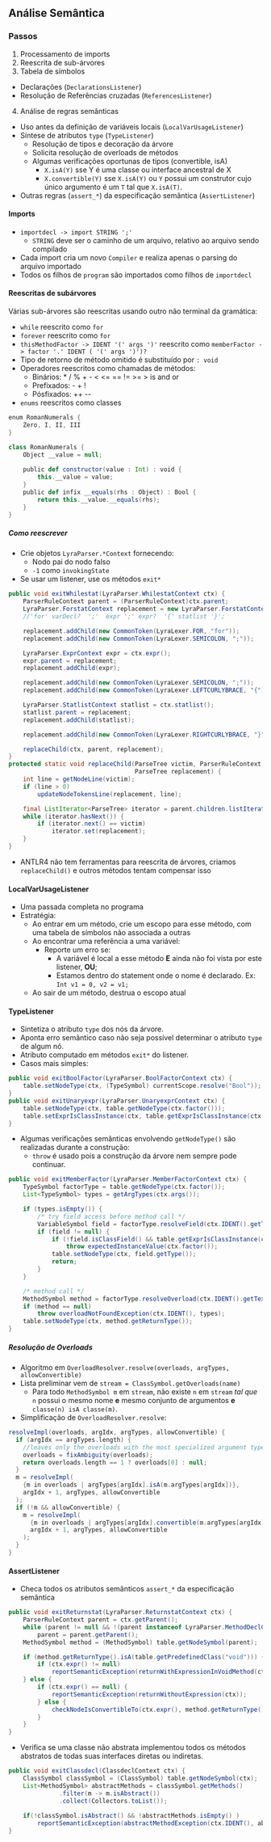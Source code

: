 ﻿## Análise Semântica

### Passos
1. Processamento de imports
2. Reescrita de sub-árvores
3. Tabela de símbolos
  - Declarações (`DeclarationsListener`)
  - Resolução de Referências cruzadas (`ReferencesListener`)
4. Análise de regras semânticas
  - Uso antes da definição de variáveis locais (`LocalVarUsageListener`)
  - Síntese de atributos `type` (`TypeListener`)
    - Resolução de tipos e decoração da árvore
    - Solicita resolução de overloads de métodos
    - Algumas verificações oportunas de tipos (convertible, isA)
      - `X.isA(Y)` sse Y é uma classe ou interface ancestral de X
      - `X.convertible(Y)` sse `X.isA(Y)` ou `Y` possui um construtor cujo único 
         argumento é um `T` tal que `X.isA(T)`.
  - Outras regras (`assert_*`) da especificação semântica (`AssertListener`)


#### Imports
- `importdecl -> import STRING ';'` 
  - `STRING` deve ser o caminho de um arquivo, relativo ao arquivo sendo compilado
- Cada import cria um novo `Compiler` e realiza apenas o parsing do arquivo importado
- Todos os filhos de `program` são importados como filhos de `importdecl`

#### Reescritas de subárvores

Várias sub-árvores são reescritas usando outro não terminal da gramática:
- `while` reescrito como `for`
- `forever` reescrito como `for`
- `thisMethodFactor -> IDENT '(' args ')'` reescrito como `memberFactor -> factor '.' IDENT ( '(' args ')')?`
- Tipo de retorno de método omitido é substituído por `: void`
- Operadores reescritos como chamadas de métodos:
  - Binários: * / % + - < <= == != >= > is and or
  - Prefixados: - + !
  - Pósfixados: ++ --
- `enums` reescritos como classes
```scala
enum RomanNumerals {
    Zero, I, II, III
}
```
```scala
class RomanNumerals {
    Object __value = null;
    
    public def constructor(value : Int) : void {
        this.__value = value;
    }
    public def infix __equals(rhs : Object) : Bool {
        return this.__value.__equals(rhs);
    }
}
```
##### Como reescrever
- Crie objetos `LyraParser.*Context` fornecendo:
  - Nodo pai do nodo falso
  - `-1` como `invokingState`
- Se usar um listener, use os métodos `exit*`
```java 
public void exitWhilestat(LyraParser.WhilestatContext ctx) {
    ParserRuleContext parent = (ParserRuleContext)ctx.parent;
    LyraParser.ForstatContext replacement = new LyraParser.ForstatContext(parent, -1);
    //'for' varDecl?  ';'  expr ';' expr?  '{' statlist '}';

    replacement.addChild(new CommonToken(LyraLexer.FOR, "for"));
    replacement.addChild(new CommonToken(LyraLexer.SEMICOLON, ";"));

    LyraParser.ExprContext expr = ctx.expr();
    expr.parent = replacement;
    replacement.addChild(expr);

    replacement.addChild(new CommonToken(LyraLexer.SEMICOLON, ";"));
    replacement.addChild(new CommonToken(LyraLexer.LEFTCURLYBRACE, "{"));

    LyraParser.StatlistContext statlist = ctx.statlist();
    statlist.parent = replacement;
    replacement.addChild(statlist);

    replacement.addChild(new CommonToken(LyraLexer.RIGHTCURLYBRACE, "}"));

    replaceChild(ctx, parent, replacement);
}
protected static void replaceChild(ParseTree victim, ParserRuleContext parent,
                                   ParseTree replacement) {
    int line = getNodeLine(victim);
    if (line > 0)
        updateNodeTokensLine(replacement, line);

    final ListIterator<ParseTree> iterator = parent.children.listIterator();
    while (iterator.hasNext()) {
        if (iterator.next() == victim)
            iterator.set(replacement);
    }
}
```
- ANTLR4 não tem ferramentas para reescrita de árvores, criamos `replaceChild()` 
  e outros métodos tentam compensar isso

#### LocalVarUsageListener
- Uma passada completa no programa
- Estratégia: 
  - Ao entrar em um método, crie um escopo para esse método, com uma tabela de símbolos não associada a outras
  - Ao encontrar uma referência a uma variável:
    - Reporte um erro se:
      - A variável é local a esse método **E** ainda não foi vista por este listener, **OU**;
      - Estamos dentro do statement onde o nome é declarado. Ex: `Int v1 = 0, v2 = v1;`
  - Ao sair de um método, destrua o escopo atual

#### TypeListener
- Sintetiza o atributo `type` dos nós da árvore.
- Aponta erro semântico caso não seja possível determinar o atributo `type` de algum nó.
- Atributo computado em métodos `exit*` do listener.
- Casos mais simples:
```java
public void exitBoolFactor(LyraParser.BoolFactorContext ctx) {
    table.setNodeType(ctx, (TypeSymbol) currentScope.resolve("Bool"));
}
public void exitUnaryexpr(LyraParser.UnaryexprContext ctx) {
    table.setNodeType(ctx, table.getNodeType(ctx.factor()));
    table.setExprIsClassInstance(ctx, table.getExprIsClassInstance(ctx.factor()));
}
```
- Algumas verificações semânticas envolvendo `getNodeType()` são realizadas durante a construção:
  - `throw` é usado pois a construção da árvore nem sempre pode continuar.
```java
public void exitMemberFactor(LyraParser.MemberFactorContext ctx) {
    TypeSymbol factorType = table.getNodeType(ctx.factor());
    List<TypeSymbol> types = getArgTypes(ctx.args());

    if (types.isEmpty()) {
        /* try field access before method call */
        VariableSymbol field = factorType.resolveField(ctx.IDENT().getText());
        if (field != null) {
            if (!field.isClassField() && table.getExprIsClassInstance(ctx.factor()))
                throw expectedInstanceValue(ctx.factor());
            table.setNodeType(ctx, field.getType());
            return;
        }
    }

    /* method call */
    MethodSymbol method = factorType.resolveOverload(ctx.IDENT().getText(), types);
    if (method == null) 
        throw overloadNotFoundException(ctx.IDENT(), types);
    table.setNodeType(ctx, method.getReturnType());
}
```

##### Resolução de Overloads
- Algoritmo em `OverloadResolver.resolve(overloads, argTypes, allowConvertible)`
- Lista preliminar vem de `stream = ClassSymbol.getOverloads(name)`
  - Para todo `MethodSymbol m` em `stream`, não existe `n` em `stream` *tal que* `n` possui o mesmo nome **e** mesmo conjunto de argumentos **e**  `classe(n) isA classe(m)`.
- Simplificação de `OverloadResolver.resolve`:
```scala
resolveImpl(overloads, argIdx, argTypes, allowConvertible) {
  if (argIdx == argTypes.length) {
    //leaves only the overloads with the most specialized argument types
    overloads = fixAmbiguity(overloads);
    return overloads.length == 1 ? overloads[0] : null; 
  }
  m = resolveImpl(
    {m in overloads | argTypes[argIdx].isA(m.argTypes[argIdx])},
    argIdx + 1, argTypes, allowConvertible
  );
  if (!m && allowConvertible) {
    m = resolveImpl(
      {m in overloads | argTypes[argIdx].convertible(m.argTypes[argIdx])},
      argIdx + 1, argTypes, allowConvertible
    );
  }
}
```

#### AssertListener
- Checa todos os atributos semânticos `assert_*` da especificação semântica
```java
public void exitReturnstat(LyraParser.ReturnstatContext ctx) {
    ParserRuleContext parent = ctx.getParent();
    while (parent != null && !(parent instanceof LyraParser.MethodDeclContext)) 
        parent = parent.getParent();
    MethodSymbol method = (MethodSymbol) table.getNodeSymbol(parent);

    if (method.getReturnType().isA(table.getPredefinedClass("void"))) {
        if (ctx.expr() != null)
            reportSemanticException(returnWithExpressionInVoidMethod(ctx));
    } else {
        if (ctx.expr() == null) {
            reportSemanticException(returnWithoutExpression(ctx));
        } else {
            checkNodeIsConvertibleTo(ctx.expr(), method.getReturnType());
        }
    }
}
```

- Verifica se uma classe não abstrata implementou todos os métodos abstratos de 
  todas suas interfaces diretas ou indiretas.
```java
public void exitClassdecl(ClassdeclContext ctx) {
	ClassSymbol classSymbol = (ClassSymbol) table.getNodeSymbol(ctx);
	List<MethodSymbol> abstractMethods = classSymbol.getMethods()
              .filter(m -> m.isAbstract())
              .collect(Collectors.toList());
              
	if(!classSymbol.isAbstract() && !abstractMethods.isEmpty() )
		reportSemanticException(abstractMethodException(ctx.IDENT(), abstractMethods));
}
```
